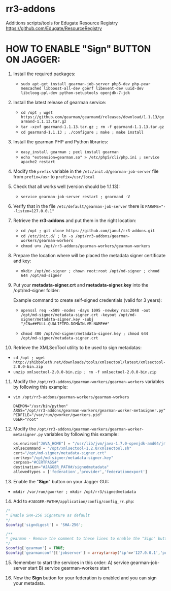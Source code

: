 rr3-addons
==========

Additions scripts/tools for Edugate Resource Registry https://github.com/Edugate/ResourceRegistry

# HOW TO ENABLE "Sign" BUTTON ON JAGGER:

1. Install the required packages:

   * ```sudo apt-get install gearman-job-server php5-dev php-pear memcached libboost-all-dev gperf libevent-dev uuid-dev libcloog-ppl-dev python-setuptools openjdk-7-jdk```

2. Install the latest release of gearman service: 

   * ```cd /opt ; wget https://github.com/gearman/gearmand/releases/download/1.1.13/gearmand-1.1.13.tar.gz```
   * ```tar -xzvf gearmand-1.1.13.tar.gz ; rm -f gearmand-1.1.13.tar.gz```
   * ```cd gearmand-1.1.13 ; ./configure ; make ; make install```

3. Install the gearman PHP and Python libraries:

   * ```easy_install gearman ; pecl install gearman```
   * ```echo "extension=gearman.so" > /etc/php5/cli/php.ini ; service apache2 restart```

4. Modify the ```prefix``` variable in the ```/etc/init.d/gearman-job-server``` file from ```prefix=/usr``` to ```prefix=/usr/local```

5. Check that all works well (version should be 1.1.13):

   * ```service gearman-job-server restart ; gearmand -V```

6. Verify that in the file ```/etc/default/gearman-job-server``` there is ```PARAMS="--listen=127.0.0.1"```

7. Retrieve the **rr3-addons** and put them in the right location: 
   * ```cd /opt ; git clone https://github.com/janul/rr3-addons.git```
   * ```cd /etc/init.d/ ; ln -s /opt/rr3-addons/gearman-workers/gearman-workers```
   * ```chmod u+x /opt/rr3-addons/gearman-workers/gearman-workers```

8. Prepare the location where will be placed the metadata signer certificate and key:
   * ```mkdir /opt/md-signer ; chown root:root /opt/md-signer ; chmod 644 /opt/md-signer```

9. Put your **metadata-signer.crt** and **metadata-signer.key** into the /opt/md-signer folder:

   Example command to create self-signed credentials (valid for 3 years):

   * ```openssl req -x509 -nodes -days 1095 -newkey rsa:2048 -out /opt/md-signer/metadata-signer.crt -keyout /opt/md-signer/metadata-signer.key -subj "/CN=##FULL.QUALIFIED.DOMAIN.VM-NAME##"```

   * ```chmod 400 /opt/md-signer/metadata-signer.key ; chmod 644 /opt/md-signer/metadata-signer.crt```

10. Retrieve the XMLSecTool utility to be used to sign metadatas:
   * ```cd /opt ; wget http://shibboleth.net/downloads/tools/xmlsectool/latest/xmlsectool-2.0.0-bin.zip```
   * ```unzip xmlsectool-2.0.0-bin.zip ; rm -f xmlsectool-2.0.0-bin.zip```

11. Modify the ```/opt/rr3-addons/gearman-workers/gearman-workers``` variables by following this example:

   * ```vim /opt/rr3-addons/gearman-workers/gearman-workers```
     ```
     DAEMON="/usr/bin/python"
     ARGS="/opt/rr3-addons/gearman-workers/gearman-worker-metasigner.py"
     PIDFILE="/var/run/gworker/gworkers.pid"
     USER="root"
     ```

12. Modify the ```/opt/rr3-addons/gearman-workers/gearman-worker-metasigner.py``` variables by following this example:

    ```python
    os.environ["JAVA_HOME"] = "/usr/lib/jvm/java-1.7.0-openjdk-amd64/jre"    /* Yours JAVA_HOME directory */
    xmlsecommand = "/opt/xmlsectool-1.2.0/xmlsectool.sh"                     /* Yours XMLSECTOOL path*/
    cert="/opt/md-signer/metadata-signer.crt"                                /* Certificate for signing */
    certkey="/opt/md-signer/metadata-signer.key"                             /* Key for signing */
    cerpass="#CERTPASS#"                                                     /* Password of the Key or leave empty */
    destination="#JAGGER_PATH#/signedmetadata"                                    /* Path of your Jagger "signedmetadata" folder */
    allowedtypes = ['federation','provider','federationexport']
    ```

13. Enable the "**Sign**" button on your Jagger GUI:

  * ```mkdir /var/run/gworker ; mkdir /opt/rr3/signedmetadata```

14. Add to ```#JAGGER-PATH#/application/config/config_rr.php```:

  ```php
  /*
  * Enable SHA-256 Signature as default
  */
  $config['signdigest'] = 'SHA-256';

  /**
  * gearman - Remove the comment to these lines to enable the "Sign" button on Jagger
  */
  $config['gearman'] = TRUE;
  $config['gearmanconf']['jobserver'] = array(array('ip'=>'127.0.0.1','port'=>'4730'));
  ```

15. Remember to start the services in this order:
    A) service gearman-job-server start
    B) service gearman-workers start
   
16. Now the **Sign** button for your federation is enabled and you can sign your metadata.
